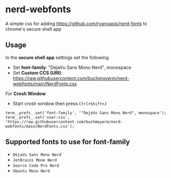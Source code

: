# nerd-webfonts

A simple css for adding https://github.com/ryanoasis/nerd-fonts to chrome's secure shell app

## Usage

In the **secure shell app** settings set the following

*   Set **font-family**: "DejaVu Sans Mono Nerd", monospace
*   Set **Custom CCS (URI)**:
    https://raw.githubusercontent.com/buchmoyerm/nerd-webfonts/main/NerdFonts.css

For **Crosh Window**

* Start crosh window then press `Ctrl+Shift+J`

```
term_.prefs_.set('font-family', '"DejaVu Sans Mono Nerd", monospace');
term_.prefs_.set('user-css', 'https://raw.githubusercontent.com/buchmoyerm/nerd-webfonts/main/NerdFonts.css');
```

## Supported fonts to use for font-family

* `DejaVu Sans Mono Nerd`
* `JetBrains Mone Nerd`
* `Source Code Pro Nerd`
* `Ubuntu Mono Nerd`
